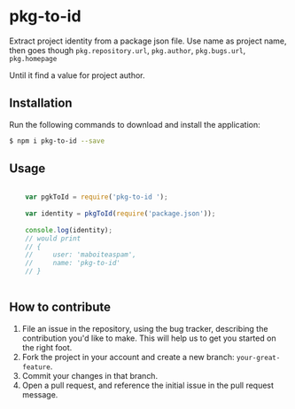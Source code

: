 # pkg-to-id
Extract project identity from a package json file.
Use name as project name, then goes though 
```pkg.repository.url```, ```pkg.author```, 
```pkg.bugs.url```, ```pkg.homepage```

Until it find a value for project author.

## Installation
Run the following commands to download and install the application:

```sh
$ npm i pkg-to-id --save
```

## Usage

```js
    
    var pgkToId = require('pkg-to-id ');
    
    var identity = pkgToId(require('package.json'));
    
    console.log(identity);
    // would print
    // {
    //     user: 'maboiteaspam',
    //     name: 'pkg-to-id'
    // }
    
```


## How to contribute

1. File an issue in the repository, using the bug tracker, describing the
   contribution you'd like to make. This will help us to get you started on the
   right foot.
2. Fork the project in your account and create a new branch:
   `your-great-feature`.
3. Commit your changes in that branch.
4. Open a pull request, and reference the initial issue in the pull request
   message.

